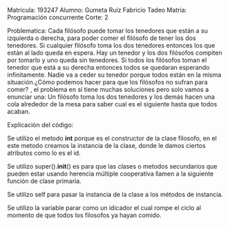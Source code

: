 Matricula: 193247              Alumno: Gumeta Ruíz Fabricio Tadeo           Matria: Programación concurrente            Corte: 2

Problematica:
Cada filósofo puede tomar los tenedores que están a su izquierda o derecha, para poder comer el filósofo de tener los dos tenedores. Si cualquier filósofo toma los dos tenedores entonces los que están al lado queda en espera. Hay un tenedor y los dos filósofos compiten por tomarlo y uno queda sin tenedores. Si todos los filósofos toman el tenedor que está a su derecha entonces todos se quedaran esperando infinitamente. Nadie va a ceder su tenedor porque todos están en la misma situación.¿Cómo podemos hacer para que los filósofos no sufran para comer? , el problema en sí tiene muchas soluciones pero solo vamos a enunciar una: Un filósofo toma los dos tenedores y los demás hacen una cola alrededor de la mesa para saber cual es el siguiente hasta que todos acaban.

Explicación del código:

Se utilizo el metodo __int__ porque es el constructor de la clase filosofo, en el este metodo creamos la instancia de la clase, donde le damos ciertos atributos como lo es el id.

Se utilizo super().__init__() es para que las clases o metodos secundarios que pueden estar usando herencia múltiple cooperativa llamen a la siguiente función de clase primaria.

Se utilizo self para pasar la instancia de la clase a los métodos de instancia.

Se utilizo la variable parar como un idicador el cual rompe el ciclo al momento de que todos los filosofos ya hayan comido.